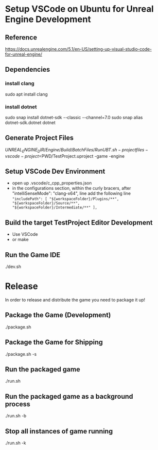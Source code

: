 # Setup VSCode on Ubuntu for Unreal Engine Development
## Reference
https://docs.unrealengine.com/5.1/en-US/setting-up-visual-studio-code-for-unreal-engine/

## Dependencies
### install clang
sudo apt install clang

### install dotnet
sudo snap install dotnet-sdk --classic --channel=7.0
sudo snap alias dotnet-sdk.dotnet dotnet

## Generate Project Files
$UNREAL_ENGINE_DIR/Engine/Build/BatchFiles/RunUBT.sh -projectfiles -vscode -project=$PWD/TestProject.uproject -game -engine

## Setup VSCode Dev Environment
- open up .vscode/c_cpp_properties.json
- in the configurations section, within the curly bracers, after "intelliSenseMode": "clang-x64", line add the following line
`"includePath": [ "${workspaceFolder}/Plugins/**", "${workspaceFolder}/Source/**", "${workspaceFolder}/Intermediate/**" ], `


## Build the target TestProject Editor Development
- Use VSCode
- or make

## Run the Game IDE
./dev.sh

# Release
In order to release and distribute the game you need to package it up!

## Package the Game (Development)
./package.sh

## Package the Game for Shipping
./package.sh -s

## Run the packaged game
./run.sh

## Run the packaged game as a background process
./run.sh -b

## Stop all instances of game running
./run.sh -k